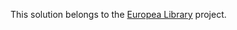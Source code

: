 This solution belongs to the [Europea Library](https://github.com/goto-eof/europea-library-server) project.
